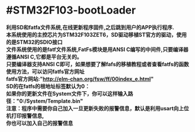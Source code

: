 #STM32F103-bootLoader  
============================================================================
__利用SD和fatfa文件系统,在线更新程序固件,之后跳到用户的APP执行程序.__  
__本系统使用的主控芯片为STM32F103ZET6，SD驱动移植ST官方的驱动，使用的是STM32的SDIO接口__  
__文件系统使用的是fatf文件系统,FatFs模块是用ANSI C编写的中间件,只要编译器遵循ANSI C,它都是平台无关的。__  
__只要编译器支持ANSI C即可，如果想要了解fafs的移植教程或者查看fatfs的函数使用方法，可以访问fatfs官方网址__  
__fatfs官方网站:"http://elm-chan.org/fsw/ff/00index_e.html"__  
__SD的在fatfs的根地址标签默认为0：__  
__如果你的更新文件在System文件下，你可以这样输入路径："0:/System/Template.bin"__  
__注意：程序中需要你自己加入一旦更新失败的报警信息，默认是利用usart向上位机打印报警信息,__  
__你也可以加入自己的报警信息__  



